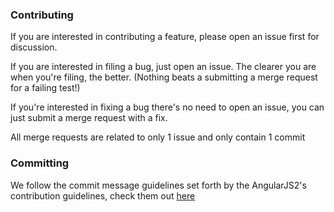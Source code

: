 ### Contributing

If you are interested in contributing a feature, please open an issue first for discussion.

If you are interested in filing a bug, just open an issue. The clearer you are when you're filing, the better. (Nothing beats a submitting a merge request for a failing test!)

If you're interested in fixing a bug there's no need to open an issue, you can just submit a merge request with a fix.

All merge requests are related to only 1 issue and only contain 1 commit

### Committing

We follow the commit message guidelines set forth by the AngularJS2's contribution guidelines, check them out [here](https://github.com/angular/angular/blob/master/CONTRIBUTING.md#user-content--commit-message-guidelines)